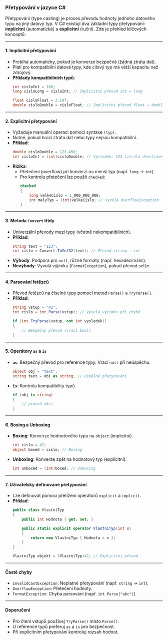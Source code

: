 
### Přetypování v jazyce C#  

Přetypování (type casting) je proces převodu hodnoty jednoho datového typu na jiný datový typ. V C# existují dva základní typy přetypování: **implicitní** (automatické) a **explicitní** (ruční). Zde je přehled klíčových konceptů:

---

#### **1. Implicitní přetypování**  

- Probíhá automaticky, pokud je konverze bezpečná (žádná ztráta dat).  
- Platí pro kompatibilní datové typy, kde cílový typ má větší kapacitu než zdrojový.  
- **Příklady kompatibilních typů**:  
  ```csharp
  int cisloInt = 100;
  long cisloLong = cisloInt; // Implicitní převod int → long

  float cisloFloat = 3.14f;
  double cisloDouble = cisloFloat; // Implicitní převod float → double
  ```

---

#### **2. Explicitní přetypování**  

- Vyžaduje manuální operaci pomocí syntaxe `(typ)`.  
- Nutné, pokud hrozí ztráta dat nebo typy nejsou kompatibilní.  
- **Příklad**:  
  ```csharp
  double cisloDouble = 123.456;
  int cisloInt = (int)cisloDouble; // Výsledek: 123 (ztráta desetinné části)
  ```  
- **Rizika**:  
  - Přetečení (overflow) při konverzi na menší typ (např. `long` → `int`).  
  - Pro kontrolu přetečení lze použít `checked`:  
    ```csharp
    checked
    {
        long velkeCislo = 1_000_000_000;
        int malyTyp = (int)velkeCislo; // Vyvolá OverflowException
    }
    ```

---

#### **3. Metoda `Convert` třídy**  

- Univerzální převody mezi typy (včetně nekompatibilních).  
- **Příklad**:  
  ```csharp
  string text = "123";
  int cislo = Convert.ToInt32(text); // Převod string → int
  ```  
- **Výhody**: Podpora pro `null`, různé formáty (např. hexadecimální).  
- **Nevýhody**: Vyvolá výjimku (`FormatException`), pokud převod selže.

---

#### **4. Parsování řetězců**  

- Převod řetězců na číselné typy pomocí metod `Parse()` a `TryParse()`.  
- **Příklad**:  
  ```csharp
  string vstup = "42";
  int cislo = int.Parse(vstup); // Vyvolá výjimku při chybě

  if (int.TryParse(vstup, out int vysledek))
  {
      // Bezpečný převod (vrací bool)
  }
  ```

---

#### **5. Operátory `as` a `is`**  

- **`as`**: Bezpečný převod pro reference typy. Vrací `null` při neúspěchu.  
  ```csharp
  object obj = "text";
  string text = obj as string; // Úspěšné přetypování
  ```  
- **`is`**: Kontrola kompatibility typů.  
  ```csharp
  if (obj is string)
  {
      // proved akci
  }
  ```

---

#### **6. Boxing a Unboxing**  

- **Boxing**: Konverze hodnotového typu na `object` (implicitní).  
  ```csharp
  int cislo = 42;
  object boxed = cislo; // Boxing
  ```  
- **Unboxing**: Konverze zpět na hodnotový typ (explicitní).  
  ```csharp
  int unboxed = (int)boxed; // Unboxing
  ```

---

#### **7. Uživatelsky definované přetypování**  

- Lze definovat pomocí přetížení operátorů `explicit` a `implicit`.  
- **Příklad**:  
  ```csharp
  public class VlastniTyp
  {
      public int Hodnota { get; set; }

      public static explicit operator VlastniTyp(int x)
      {
          return new VlastniTyp { Hodnota = x };
      }
  }

  VlastniTyp objekt = (VlastniTyp)42; // Explicitní převod
  ```

---

#### **Časté chyby**  

- `InvalidCastException`: Neplatné přetypování (např. `string` → `int`).  
- `OverflowException`: Přetečení hodnoty.  
- `FormatException`: Chyba parsování (např. `int.Parse("abc")`).

---

#### **Doporučení**  

- Pro čtení vstupů používej `TryParse()` místo `Parse()`.  
- U reference typů preferuj `as` a `is` pro bezpečnost.  
- Při explicitním přetypování kontroluj rozsah hodnot.

